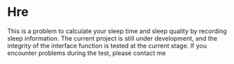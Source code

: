 # Hre
This is a problem to calculate your sleep time and sleep quality by recording sleep information. The current project is still under development, and the integrity of the interface function is tested at the current stage. If you encounter problems during the test, please contact me
